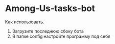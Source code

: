 # Among-Us-tasks-bot
Как использовать.
1) Загрузите последнюю сбоку бота
2) В папке config настройте программу под себя

